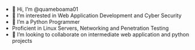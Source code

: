 - 👋 Hi, I’m @quameboama01
- 👀 I’m interested in Web Application Development and Cyber Security
- 🌱 I’m a Python Programmer
- Proficient in Linux Servers, Networking and Penetration Testing
- 💞️ I’m looking to collaborate on intermediate web application and python projects

<!---
quameboama01/quameboama01 is a ✨ special ✨ repository because its `README.md` (this file) appears on your GitHub profile.
You can click the Preview link to take a look at your changes.
--->
